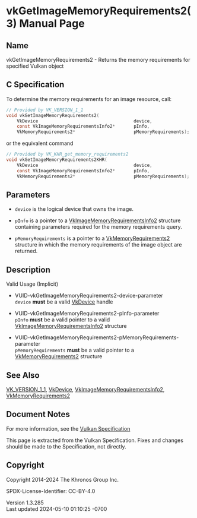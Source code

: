 # vkGetImageMemoryRequirements2(3) Manual Page

## Name

vkGetImageMemoryRequirements2 - Returns the memory requirements for
specified Vulkan object



## <a href="#_c_specification" class="anchor"></a>C Specification

To determine the memory requirements for an image resource, call:

``` c
// Provided by VK_VERSION_1_1
void vkGetImageMemoryRequirements2(
    VkDevice                                    device,
    const VkImageMemoryRequirementsInfo2*       pInfo,
    VkMemoryRequirements2*                      pMemoryRequirements);
```

or the equivalent command

``` c
// Provided by VK_KHR_get_memory_requirements2
void vkGetImageMemoryRequirements2KHR(
    VkDevice                                    device,
    const VkImageMemoryRequirementsInfo2*       pInfo,
    VkMemoryRequirements2*                      pMemoryRequirements);
```

## <a href="#_parameters" class="anchor"></a>Parameters

- `device` is the logical device that owns the image.

- `pInfo` is a pointer to a
  [VkImageMemoryRequirementsInfo2](https://registry.khronos.org/vulkan/specs/1.3-extensions/man/html/VkImageMemoryRequirementsInfo2.html)
  structure containing parameters required for the memory requirements
  query.

- `pMemoryRequirements` is a pointer to a
  [VkMemoryRequirements2](https://registry.khronos.org/vulkan/specs/1.3-extensions/man/html/VkMemoryRequirements2.html) structure in which
  the memory requirements of the image object are returned.

## <a href="#_description" class="anchor"></a>Description

Valid Usage (Implicit)

- <a href="#VUID-vkGetImageMemoryRequirements2-device-parameter"
  id="VUID-vkGetImageMemoryRequirements2-device-parameter"></a>
  VUID-vkGetImageMemoryRequirements2-device-parameter  
  `device` **must** be a valid [VkDevice](https://registry.khronos.org/vulkan/specs/1.3-extensions/man/html/VkDevice.html) handle

- <a href="#VUID-vkGetImageMemoryRequirements2-pInfo-parameter"
  id="VUID-vkGetImageMemoryRequirements2-pInfo-parameter"></a>
  VUID-vkGetImageMemoryRequirements2-pInfo-parameter  
  `pInfo` **must** be a valid pointer to a valid
  [VkImageMemoryRequirementsInfo2](https://registry.khronos.org/vulkan/specs/1.3-extensions/man/html/VkImageMemoryRequirementsInfo2.html)
  structure

- <a
  href="#VUID-vkGetImageMemoryRequirements2-pMemoryRequirements-parameter"
  id="VUID-vkGetImageMemoryRequirements2-pMemoryRequirements-parameter"></a>
  VUID-vkGetImageMemoryRequirements2-pMemoryRequirements-parameter  
  `pMemoryRequirements` **must** be a valid pointer to a
  [VkMemoryRequirements2](https://registry.khronos.org/vulkan/specs/1.3-extensions/man/html/VkMemoryRequirements2.html) structure

## <a href="#_see_also" class="anchor"></a>See Also

[VK_VERSION_1_1](https://registry.khronos.org/vulkan/specs/1.3-extensions/man/html/VK_VERSION_1_1.html), [VkDevice](https://registry.khronos.org/vulkan/specs/1.3-extensions/man/html/VkDevice.html),
[VkImageMemoryRequirementsInfo2](https://registry.khronos.org/vulkan/specs/1.3-extensions/man/html/VkImageMemoryRequirementsInfo2.html),
[VkMemoryRequirements2](https://registry.khronos.org/vulkan/specs/1.3-extensions/man/html/VkMemoryRequirements2.html)

## <a href="#_document_notes" class="anchor"></a>Document Notes

For more information, see the <a
href="https://registry.khronos.org/vulkan/specs/1.3-extensions/html/vkspec.html#vkGetImageMemoryRequirements2"
target="_blank" rel="noopener">Vulkan Specification</a>

This page is extracted from the Vulkan Specification. Fixes and changes
should be made to the Specification, not directly.

## <a href="#_copyright" class="anchor"></a>Copyright

Copyright 2014-2024 The Khronos Group Inc.

SPDX-License-Identifier: CC-BY-4.0

Version 1.3.285  
Last updated 2024-05-10 01:10:25 -0700
